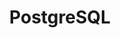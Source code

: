---
description: "PostgreSQL is a powerful, open source object-relational database system\
  \ that uses and extends the SQL language combined with many features that safely\
  \ store and scale the most complicated data workloads. The origins of PostgreSQL\
  \ date back to 1986 as part of the POSTGRES project at the University of California\
  \ at Berkeley and has more than 30 years of active development on the core platform.\r\
  \n\r\nPostgreSQL has earned a strong reputation for its proven architecture, reliability,\
  \ data integrity, robust feature set, extensibility, and the dedication of the open\
  \ source community behind the software to consistently deliver performant and innovative\
  \ solutions. PostgreSQL runs on all major operating systems, has been ACID-compliant\
  \ since 2001, and has powerful add-ons such as the popular PostGIS geospatial database\
  \ extender. It is no surprise that PostgreSQL has become the open source relational\
  \ database of choice for many people and organisations.\r\n\r\nGetting started with\
  \ using PostgreSQL has never been easier - pick a project you want to build, and\
  \ let PostgreSQL safely and robustly store your data."
layout: stand
show_on_overview: true
logo: stands/postgresql/logo.png
new_this_year: PostgreSQL 13 was released in September 2020, which makes it the latest
  major release. PostgreSQL 9.4 is no longer supported, if you still run on this (or
  an earlier) version, please come to us and let's talk about an upgrade strategy.
showcase: "The PostgreSQL Project welcomes all virtual FOSDEM visitors. Please come\
  \ to our virtual stand and talk with us about any database related question. Any\
  \ topic is welcome, questions about the Devroom, performance tuning, SQL query optimization,\
  \ database migration, new features, enhancement requests ...\r\n\r\nPlease also\
  \ follow the PostgreSQL Europe Twitter account ( https://twitter.com/postgresqleu\
  \ ) for any updates around the PostgreSQL presence at FOSDEM 2021. You can ask us\
  \ questions there as well."
themes:
- Database engines
title: PostgreSQL
website: https://www.postgresql.org/
chatroom: postgresql
---